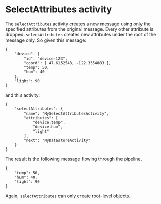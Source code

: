 # SelectAttributes activity<a name="pipeline-activities-selectattributes"></a>

The `selectAttributes` activity creates a new message using only the specified attributes from the original message\. Every other attribute is dropped\. `selectAttributes` creates new attributes under the root of the message only\. So given this message:

```
{
    "device": {
        "id": "device-123",
        "coord": [ 47.6152543, -122.3354883 ],
        "temp": 50,
        "hum": 40
    },
    "light": 90
}
```

and this activity:

```
{
    "selectAttributes": {
        "name": "MySelectAttributesActivity",
        "attributes": [
            "device.temp",
            "device.hum",
            "light"
        ],
        "next": "MyDatastoreActivity"
    }
}
```

The result is the following message flowing through the pipeline\.

```
{
    "temp": 50,
    "hum": 40,
    "light": 90
}
```

Again, `selectAttributes` can only create root\-level objects\. 